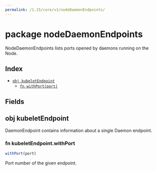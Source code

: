 ```yaml
---
permalink: /1.15/core/v1/nodeDaemonEndpoints/
---
```


# package nodeDaemonEndpoints

NodeDaemonEndpoints lists ports opened by daemons running on the Node.

## Index

* [`obj kubeletEndpoint`](#obj-kubeletendpoint)
  * [`fn withPort(port)`](#fn-kubeletendpointwithport)

## Fields

## obj kubeletEndpoint

DaemonEndpoint contains information about a single Daemon endpoint.

### fn kubeletEndpoint.withPort

```ts
withPort(port)
```

Port number of the given endpoint.